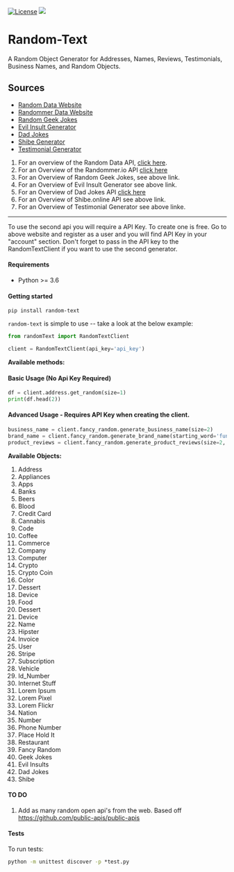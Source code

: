 [![License](https://img.shields.io/badge/License-BSD_3--Clause-blue.svg)](https://github.com/uricod/lend-saas/blob/master/LICENSE)
<img src="https://img.shields.io/github/v/release/uricod/random-text">

# **Random-Text**
A Random Object Generator for Addresses, Names, Reviews, Testimonials, Business Names, and Random Objects.

## **Sources**
- [Random Data Website](https://random-data-api.com/)
- [Randommer Data Website](https://randommer.io/)
- [Random Geek Jokes](https://github.com/sameerkumar18/geek-joke-api)
- [Evil Insult Generator](https://evilinsult.com/api/)
- [Dad Jokes](https://icanhazdadjoke.com/)
- [Shibe Generator](https://shibe.online/)
- [Testimonial Generator](https://testimonialapi.toolcarton.com/)


1. For an overview of the Random Data API, [click here]( https://random-data-api.com/documentation).
1. For an Overview of the Randommer.io API [click here]( https://randommer.io/randommer-api)
1. For an Overview of Random Geek Jokes, see above link.
1. For an Overview of Evil Insult Generator see above link.
1. For an Overview of Dad Jokes API [click here](https://icanhazdadjoke.com/api)
1. For an Overview of Shibe.online API see above link.
1. For an Overview of Testimonial Generator see above linke.

----
To use the second api you will require a API Key. To create one is free. Go to above website and register as a user and you will find API Key in your "account" section.
Don't forget to pass in the API key to the RandomTextClient if you want to use the second generator.

#### **Requirements**
- Python >= 3.6

#### **Getting started**
`pip install random-text`

`random-text` is simple to use -- take a look at the below example:
```python
from randomText import RandomTextClient

client = RandomTextClient(api_key='api_key')
```

**Available methods:**
#### Basic Usage (No Api Key Required)
```python
df = client.address.get_random(size=1)
print(df.head(2))
```

#### Advanced Usage - Requires API Key when creating the client.
```python
business_name = client.fancy_random.generate_business_name(size=2)
brand_name = client.fancy_random.generate_brand_name(starting_word='funny')
product_reviews = client.fancy_random.generate_product_reviews(size=2, product='toy')
```

**Available Objects:**
1. Address
1. Appliances
1. Apps
1. Banks
1. Beers
1. Blood
1. Credit Card
1. Cannabis
1. Code
1. Coffee
1. Commerce
1. Company
1. Computer
1. Crypto
1. Crypto Coin
1. Color
1. Dessert
1. Device
1. Food
1. Dessert
1. Device
1. Name
1. Hipster
1. Invoice
1. User
1. Stripe
1. Subscription
1. Vehicle
1. Id_Number
1. Internet Stuff
1. Lorem Ipsum
1. Lorem Pixel
1. Lorem Flickr
1. Nation
1. Number
1. Phone Number
1. Place Hold It
1. Restaurant
1. Fancy Random
1. Geek Jokes
1. Evil Insults
1. Dad Jokes
1. Shibe

#### TO DO
1. Add as many random open api's from the web. Based off https://github.com/public-apis/public-apis


#### **Tests**
To run tests:
```cmd
python -m unittest discover -p *test.py
```